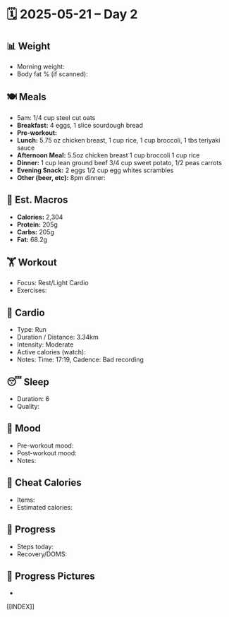 # 🗓️ 2025-05-21 – Day 2

## 📊 Weight
- Morning weight: 
- Body fat % (if scanned): 

## 🍽️ Meals
- 5am: 1/4 cup steel cut oats
- **Breakfast:** 4 eggs, 1 slice sourdough bread
- **Pre-workout:**  
- **Lunch:** 5.75 oz chicken breast, 1 cup rice, 1 cup broccoli, 1 tbs teriyaki sauce
- **Afternoon Meal:**  5.5oz chicken breast 1 cup broccoli 1 cup rice
- **Dinner:** 1 cup lean ground beef 3/4 cup sweet potato, 1/2 peas carrots
- **Evening Snack:** 2 eggs 1/2 cup egg whites scrambles
- **Other (beer, etc):** 8pm dinner:

## 🧮 Est. Macros
- **Calories:** 2,304
- **Protein:** 205g
- **Carbs:** 205g
- **Fat:** 68.2g

## 🏋️ Workout
- Focus: Rest/Light Cardio
- Exercises:  

## 🏃 Cardio
- Type: Run
- Duration / Distance: 3.34km
- Intensity: Moderate
- Active calories (watch):  
- Notes: Time: 17:19, Cadence: Bad recording

## 😴 Sleep
- Duration: 6
- Quality: 

## 🧠 Mood
- Pre-workout mood: 
- Post-workout mood: 
- Notes: 

## 🍫 Cheat Calories
- Items: 
- Estimated calories: 

## 🧍 Progress
- Steps today: 
- Recovery/DOMS: 

## 📸 Progress Pictures
- 

[[INDEX]]
